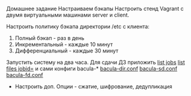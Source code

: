 Домашнее задание
Настраиваем бэкапы
Настроить стенд Vagrant с двумя виртуальными машинами server и client.

Настроить политику бэкапа директории /etc с клиента:
1) Полный бэкап - раз в день
2) Инкрементальный - каждые 10 минут
3) Дифференциальный - каждые 30 минут

Запустить систему на два часа. Для сдачи ДЗ приложить 
[list jobs](list_jobs.txt) 
[list files jobid=<id>](list_files_jobid.txt)
и сами конфиги bacula-*
[bacula-dir.conf](bacula-dir.conf)
[bacula-sd.conf](bacula-sd.conf)
[bacula-fd.conf](bacula-fd.conf)

* Настроить доп. Опции - сжатие, шифрование, дедупликация
